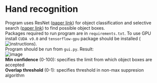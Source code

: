 # Hand recognition

Program uses ResNet ([paper link](https://arxiv.org/abs/1512.03385)) for object classification and selective search ([paper link](https://arxiv.org/abs/1512.03385)) to find possible object boxes.<br/>
Packages required to run program are in `requirements.txt`. To use GPU install `CUDA v9.0` and `tensorflow-gpu` package should be installed (![instructions](https://www.tensorflow.org/install/)).<br/>
Program should be run from `gui.py`. Result:<br/>
![image](https://image.ibb.co/n6weDn/program.png) <br/>
**Min confidence** (0-100): specifies the limit from which object boxes are accepted <br/>
**Overlap threshold** (0-1): specifies threshold in non-max suppresion algorithm
